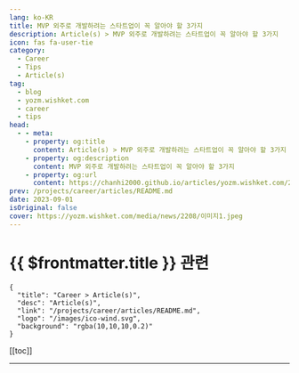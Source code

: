 ```yaml
---
lang: ko-KR
title: MVP 외주로 개발하려는 스타트업이 꼭 알아야 할 3가지
description: Article(s) > MVP 외주로 개발하려는 스타트업이 꼭 알아야 할 3가지
icon: fas fa-user-tie
category: 
  - Career
  - Tips
  - Article(s)
tag: 
  - blog
  - yozm.wishket.com
  - career
  - tips
head:
  - - meta:
    - property: og:title
      content: Article(s) > MVP 외주로 개발하려는 스타트업이 꼭 알아야 할 3가지
    - property: og:description
      content: MVP 외주로 개발하려는 스타트업이 꼭 알아야 할 3가지
    - property: og:url
      content: https://chanhi2000.github.io/articles/yozm.wishket.com/2208.html
prev: /projects/career/articles/README.md
date: 2023-09-01
isOriginal: false
cover: https://yozm.wishket.com/media/news/2208/이미지1.jpeg
---
```


# {{ $frontmatter.title }} 관련

```component VPCard
{
  "title": "Career > Article(s)",
  "desc": "Article(s)",
  "link": "/projects/career/articles/README.md",
  "logo": "/images/ico-wind.svg",
  "background": "rgba(10,10,10,0.2)"
}
```

[[toc]]

---

<SiteInfo
  name="MVP 외주로 개발하려는 스타트업이 꼭 알아야 할 3가지 | 요즘IT"
  desc="투자자와 약속한 데드라인이 1달 남짓 남은 시점. 데얼스는 다급하게 IT 외주 중개 플랫폼 위시켓을 찾아왔습니다. 다행히 위시켓에서 실력 있는 개발사를 만나 무사히 론칭 일을 맞췄죠. MVP 제작 이후 운영을 위한 인수인계까지 완벽하게 마쳤고요. 실패와 성공, 완전히 다른 두 경험을 통해 데얼스는 교훈을 얻었습니다. 스타트업 MVP 개발 외주, 제대로 하려면 명심해야 할 3가지! 데얼스 백엔드 개발자 김순태 님에게 들어봤습니다."
  url="https://yozm.wishket.com/magazine/detail/2208/"
  logo="https://yozm.wishket.com/static/renewal/img/global/gnb_yozmit.svg"
  preview="https://yozm.wishket.com/media/news/2208/이미지1.jpeg"/>

<!-- TODO: 작성 -->

